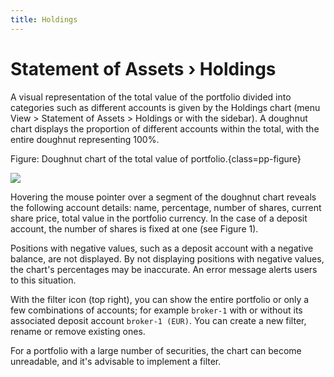 ```yaml
---
title: Holdings
---
```

# Statement of Assets &rsaquo; Holdings
A visual representation of the total value of the portfolio divided into categories such as different accounts is given by the Holdings chart (menu View > Statement of Assets > Holdings or with the sidebar). A doughnut chart displays the proportion of different accounts within the total, with the entire doughnut representing 100%.

Figure: Doughnut chart of the total value of portfolio.{class=pp-figure}

![](./images/sb-reports-holdings.png)

Hovering the mouse pointer over a segment of the doughnut chart reveals the following account details: name, percentage, number of shares, current share price, total value in the portfolio currency. In the case of a deposit account, the number of shares is fixed at one (see Figure 1).

Positions with negative values, such as a deposit account with a negative balance, are not displayed. By not displaying positions with negative values, the chart's percentages may be inaccurate. An error message alerts users to this situation.

With the filter icon (top right), you can show the entire portfolio or only a few combinations of accounts; for example `broker-1` with or without its associated deposit account `broker-1 (EUR)`. You can create a new filter, rename or remove existing ones.

For a portfolio with a large number of securities, the chart can become unreadable, and it's advisable to implement a filter.


